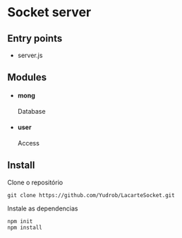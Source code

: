 # Socket server

## Entry points

  * server.js

## Modules

  * #### mong

    Database

  * #### user

    Access

## Install

Clone o repositório

    git clone https://github.com/Yudrob/LacarteSocket.git

Instale as dependencias

    npm init
    npm install
